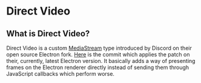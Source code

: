 # Direct Video
## What is Direct Video?
Direct Video is a custom [MediaStream](https://developer.mozilla.org/en-US/docs/Web/API/MediaStream) type introduced by Discord on their open source Electron fork. [Here](https://github.com/discord/electron/commit/e1098e5c9c7bf6282ea29013bb95b02e0d4a7c01) is the commit which applies the patch on their, currently, latest Electron version. It basically adds a way of presenting frames on the Electron renderer directly instead of sending them through JavaScript callbacks which perform worse.
